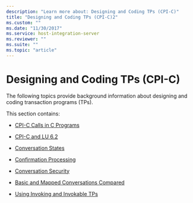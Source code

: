 ```yaml
---
description: "Learn more about: Designing and Coding TPs (CPI-C)"
title: "Designing and Coding TPs (CPI-C)2"
ms.custom: ""
ms.date: "11/30/2017"
ms.service: host-integration-server
ms.reviewer: ""
ms.suite: ""
ms.topic: "article"
---
```

# Designing and Coding TPs (CPI-C)
The following topics provide background information about designing and coding transaction programs (TPs).  
  
 This section contains:  
  
-   [CPI-C Calls in C Programs](../core/cpi-c-calls-in-c-programs-cpi-c-2.md)  
  
-   [CPI-C and LU 6.2](../core/cpi-c-and-lu-6-2-cpi-c-2.md)  
  
-   [Conversation States](../core/conversation-states-cpi-c-2.md)  
  
-   [Confirmation Processing](../core/confirmation-processing-cpi-c-1.md)  
  
-   [Conversation Security](../core/conversation-security-cpi-c-2.md)  
  
-   [Basic and Mapped Conversations Compared](../core/basic-and-mapped-conversations-compared-cpi-c-2.md)  
  
-   [Using Invoking and Invokable TPs](../core/invoking-and-working-with-invokable-tps-cpi-c-1.md)
